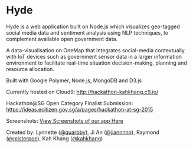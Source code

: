 # Hyde
Hyde is a web application built on Node.js which visualizes geo-tagged social media data and sentiment analysis using NLP techniques, to complement available open government data.

A data-visualisation on OneMap that integrates social-media contextually with IoT devices such as government sensor 
data in a larger information environment to facilitate real-time situation decision-making, planning and resource allocation.

Built with Google Polymer, Node.js, MongoDB and D3.js

Currently hosted on Cloud9: 
http://hackathon-kahkhang.c9.io/

Hackathon@SG Open Category Finalist Submission: https://ideas.ecitizen.gov.sg/a/pages/hackathon-at-sg-2015

Screenshots: [View Screenshots of our app Here](idea_annotations/screenshots)

Created by: Lynnette ([@quarbby](https://github.com/quarbby)), Ji An ([@jiannnnn](https://github.com/jiannnnn)), Raymond ([@misterpoe](https://github.com/misterpoe)), Kah Khang ([@kahkhang](https://github.com/kahkhang))